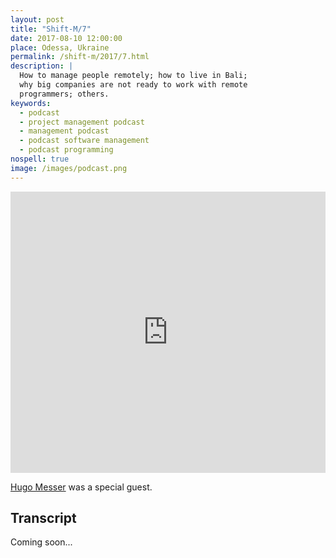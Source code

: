 ```yaml
---
layout: post
title: "Shift-M/7"
date: 2017-08-10 12:00:00
place: Odessa, Ukraine
permalink: /shift-m/2017/7.html
description: |
  How to manage people remotely; how to live in Bali;
  why big companies are not ready to work with remote
  programmers; others.
keywords:
  - podcast
  - project management podcast
  - management podcast
  - podcast software management
  - podcast programming
nospell: true
image: /images/podcast.png
---
```


<iframe width="100%" height="450" scrolling="no" frameborder="no" src="https://w.soundcloud.com/player/?url=https%3A//api.soundcloud.com/tracks/337264595&amp;auto_play=false&amp;hide_related=false&amp;show_comments=true&amp;show_user=true&amp;show_reposts=false&amp;visual=true"></iframe>

[Hugo Messer](https://twitter.com/hugomesser) was a special guest.

## Transcript

Coming soon...
